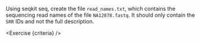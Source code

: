 <script>
// Solution:
//    seqkit seq --only-id --name NA12878.fastq > read_names.txt

import Link from "$components/Link.svelte";
import Exercise from "$components/Exercise.svelte";

let criteria = [
{
	name: "File <code>read_names.txt</code> exists",
	checks: [{
		type: "file",
		path: "read_names.txt",
		action: "exists"
	}]
},
{
	name: "File <code>read_names.txt</code> contains SRR IDs of each read in <code>NA12878.fastq</code>",
	checks: [{
		type: "file",
		path: "read_names.txt",
		action: "contents",
        commandObserved: "echo 1000",
        commandExpected: "grep '^SRR' read_names.txt | grep -v 'E7VJJ' | wc -l"  // much faster check than running seqkit seq
	}]
}];
</script>

Using <Link href="https://bioinf.shenwei.me/seqkit/usage/#seq">seqkit seq</Link>, create the file `read_names.txt`, which contains the sequencing read names of the file `NA12878.fastq`. It should only contain the `SRR` IDs and not the full description.

<Exercise {criteria} />
